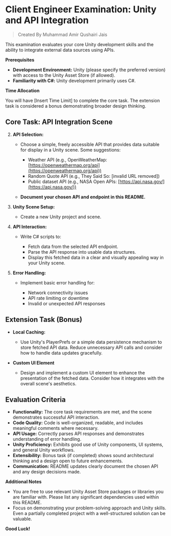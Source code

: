 
# Client Engineer Examination: Unity and API Integration
> Created By Muhammad Amir Qushairi Jais

This examination evaluates your core Unity development skills and the ability to integrate external data sources using APIs.

**Prerequisites**

-   **Development Environment:** Unity (please specify the preferred version) with access to the Unity Asset Store (if allowed).
-   **Familiarity with C#:** Unity development primarily uses C#.

**Time Allocation**

You will have [Insert Time Limit] to complete the core task. The extension task is considered a bonus demonstrating broader design thinking.

## Core Task: API Integration Scene

2.  **API Selection:**
    
    -   Choose a simple, freely accessible API that provides data suitable for display in a Unity scene. Some suggestions:
        
        -   Weather API (e.g., OpenWeatherMap:  [https://openweathermap.org/api](https://openweathermap.org/api))
        -   Random Quote API (e.g., They Said So: [invalid URL removed])
        -   Public dataset API (e.g., NASA Open APIs:  [https://api.nasa.gov/](https://api.nasa.gov/))
        
    -   **Document your chosen API and endpoint in this README.**
    
4.  **Unity Scene Setup:**
    
    -   Create a new Unity project and scene.
    
6.  **API Interaction:**
    
    -   Write C# scripts to:
        
        -   Fetch data from the selected API endpoint.
        -   Parse the API response into usable data structures.
        -   Display this fetched data in a clear and visually appealing way in your Unity scene.
        
    
8.  **Error Handling:**
    
    -   Implement basic error handling for:
        
        -   Network connectivity issues
        -   API rate limiting or downtime
        -   Invalid or unexpected API responses
        
    

## Extension Task (Bonus)

-   **Local Caching:**
    
    -   Use Unity's PlayerPrefs or a simple data persistence mechanism to store fetched API data. Reduce unnecessary API calls and consider how to handle data updates gracefully.
    
-   **Custom UI Element**
    
    -   Design and implement a custom UI element to enhance the presentation of the fetched data. Consider how it integrates with the overall scene's aesthetics.
    

## Evaluation Criteria

-   **Functionality:** The core task requirements are met, and the scene demonstrates successful API interaction.
-   **Code Quality:** Code is well-organized, readable, and includes meaningful comments where necessary.
-   **API Usage:** Correctly parses API responses and demonstrates understanding of error handling.
-   **Unity Proficiency:** Exhibits good use of Unity components, UI systems, and general Unity workflows.
-   **Extensibility:** Bonus task (if completed) shows sound architectural thinking and a design open to future enhancements.
-   **Communication:** README updates clearly document the chosen API and any design decisions made.

**Additional Notes**

-   You are free to use relevant Unity Asset Store packages or libraries you are familiar with. Please list any significant dependencies used within this README.
-   Focus on demonstrating your problem-solving approach and Unity skills. Even a partially completed project with a well-structured solution can be valuable.

**Good Luck!**